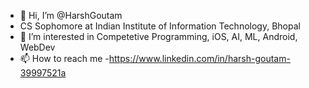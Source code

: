 - 👋 Hi, I’m @HarshGoutam
- CS Sophomore at Indian Institute of Information Technology, Bhopal
- 👀 I’m interested in Competetive Programming, iOS, AI, ML, Android, WebDev
- 📫 How to reach me -https://www.linkedin.com/in/harsh-goutam-39997521a

<!---
HarshGoutam/HarshGoutam is a ✨ special ✨ repository because its `README.md` (this file) appears on your GitHub profile.
You can click the Preview link to take a look at your changes.
--->
